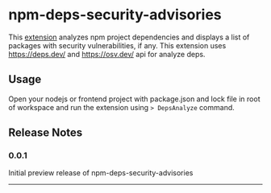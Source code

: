 # npm-deps-security-advisories

This [extension](https://marketplace.visualstudio.com/items?itemName=NeyromANt.npm-deps-security-advisories) analyzes npm project dependencies and displays a list of packages with security vulnerabilities, if any. This extension uses https://deps.dev/ and https://osv.dev/ api for analyze deps.

## Usage

Open your nodejs or frontend project with package.json and lock file in root of workspace and run the extension using ``> DepsAnalyze`` command.

## Release Notes

### 0.0.1

Initial preview release of npm-deps-security-advisories


---
